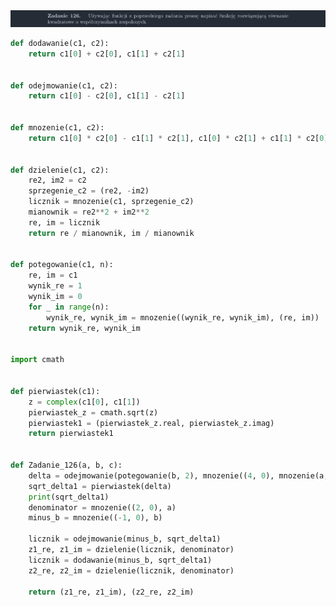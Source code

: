 <picture>
  <source srcset="../../srt/zbior_zadan/126.png" media="(prefers-color-scheme: light)">
  <source srcset="../../srt/zbior_zadan/black_126.png" media="(prefers-color-scheme: dark)">
  <img src="../../srt/zbior_zadan/black_126.png" alt="zadanie 126">
</picture>

```python
def dodawanie(c1, c2):
    return c1[0] + c2[0], c1[1] + c2[1]


def odejmowanie(c1, c2):
    return c1[0] - c2[0], c1[1] - c2[1]


def mnozenie(c1, c2):
    return c1[0] * c2[0] - c1[1] * c2[1], c1[0] * c2[1] + c1[1] * c2[0]


def dzielenie(c1, c2):
    re2, im2 = c2
    sprzegenie_c2 = (re2, -im2)
    licznik = mnozenie(c1, sprzegenie_c2)
    mianownik = re2**2 + im2**2
    re, im = licznik
    return re / mianownik, im / mianownik


def potegowanie(c1, n):
    re, im = c1
    wynik_re = 1
    wynik_im = 0
    for _ in range(n):
        wynik_re, wynik_im = mnozenie((wynik_re, wynik_im), (re, im))
    return wynik_re, wynik_im


import cmath


def pierwiastek(c1):
    z = complex(c1[0], c1[1])
    pierwiastek_z = cmath.sqrt(z)
    pierwiastek1 = (pierwiastek_z.real, pierwiastek_z.imag)
    return pierwiastek1


def Zadanie_126(a, b, c):
    delta = odejmowanie(potegowanie(b, 2), mnozenie((4, 0), mnozenie(a, c)))
    sqrt_delta1 = pierwiastek(delta)
    print(sqrt_delta1)
    denominator = mnozenie((2, 0), a)
    minus_b = mnozenie((-1, 0), b)

    licznik = odejmowanie(minus_b, sqrt_delta1)
    z1_re, z1_im = dzielenie(licznik, denominator)
    licznik = dodawanie(minus_b, sqrt_delta1)
    z2_re, z2_im = dzielenie(licznik, denominator)

    return (z1_re, z1_im), (z2_re, z2_im)



```